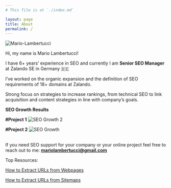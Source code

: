 ```yaml
---
# This file is at `./index.md`

layout: page
title: About
permalink: /
---
```


![Mario-Lambertucci](https://user-images.githubusercontent.com/61537859/111318701-971cd480-8665-11eb-984c-70b92e4d1699.jpg)

Hi, my name is Mario Lambertucci!

I have 6+ years’ experience in SEO and currently I am <b>Senior SEO Manager</b> at Zalando SE in Germany 🇩🇪

I’ve worked on the organic expansion and the definition of SEO requirements of 18+ domains at Zalando.

Strong focus on strategies to increase rankings, from technical SEO to link acquisition and content strategies in line with company’s goals.

<b>SEO Growth Results</b>


<b>#Project 1</b>
![SEO Growth 2](https://user-images.githubusercontent.com/61537859/114555750-4c907700-9c68-11eb-8c4a-fac26b929bc5.png)


<b>#Project 2</b>
![SEO Growth](https://user-images.githubusercontent.com/61537859/114555394-f0c5ee00-9c67-11eb-8484-a3c412a1cca8.png)
<br>
<br>

If you need SEO support for your company or your online project feel free to reach out to me:
<b>mariolambertucci@gmail.com</b>


Top Resources:

[How to Extract URLs from Webpages](https://www.mariolambertucci.com/seo/2021/04/11/Extract-URLs-from-webpages.html)

[How to Extract URLs from Sitemaps](https://www.mariolambertucci.com/seo/2021/03/15/how-to-extract-urls-from-sitemaps.html)



